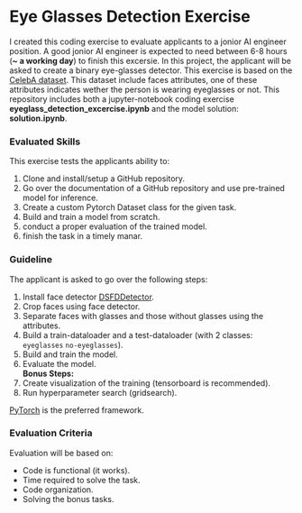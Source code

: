# Eye Glasses Detection Exercise
I created this coding exercise to evaluate applicants to a jonior AI engineer position. A good jonior AI engineer is expected to need between 6-8 hours (**~ a working day**) to finish this excersie. In this project, the applicant will be asked to create a binary eye-glasses detector. This exercise is based on the [CelebA dataset](http://mmlab.ie.cuhk.edu.hk/projects/CelebA.html). This dataset include faces attributes, one of these attributes indicates wether the person is wearing eyeglasses or not. This repository includes both a jupyter-notebook coding exercise **eyeglass_detection_excercise.ipynb** and the model solution: **solution.ipynb**.


### Evaluated Skills
This exercise tests the applicants ability to:
1. Clone and install/setup a GitHub repository.
2. Go over the documentation of a GitHub repository and use pre-trained model for inference.
3. Create a custom Pytorch Dataset class for the given task.
4. Build and train a model from scratch.
5. conduct a proper evaluation of the trained model.
6. finish the task in a timely manar.


### Guideline
The applicant is asked to go over the following steps:
1. Install face detector [DSFDDetector](https://github.com/hukkelas/DSFD-Pytorch-Inference).
2. Crop faces using face detector.
3. Separate faces with glasses and those without glasses using the attributes.
4. Build a train-dataloader and a test-dataloader (with 2 classes: `eyeglasses` `no-eyeglasses`).
5. Build and train the model.
6. Evaluate the model. <br /> **Bonus Steps:**
7. Create visualization of the training (tensorboard is recommended).
8. Run hyperparameter search (gridsearch).




[PyTorch](https://pytorch.org/) is the preferred framework.

### Evaluation Criteria
Evaluation will be based on:
- Code is functional (it works).
- Time required to solve the task.
- Code organization.
- Solving the bonus tasks.

